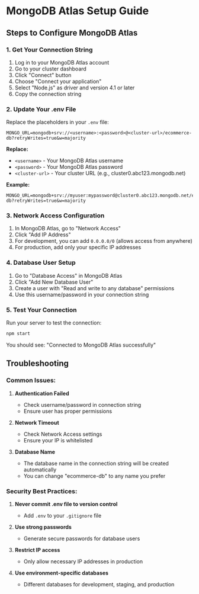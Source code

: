 # MongoDB Atlas Setup Guide

## Steps to Configure MongoDB Atlas

### 1. Get Your Connection String
1. Log in to your MongoDB Atlas account
2. Go to your cluster dashboard
3. Click "Connect" button
4. Choose "Connect your application"
5. Select "Node.js" as driver and version 4.1 or later
6. Copy the connection string

### 2. Update Your .env File
Replace the placeholders in your `.env` file:

```env
MONGO_URL=mongodb+srv://<username>:<password>@<cluster-url>/ecommerce-db?retryWrites=true&w=majority
```

**Replace:**
- `<username>` - Your MongoDB Atlas username
- `<password>` - Your MongoDB Atlas password
- `<cluster-url>` - Your cluster URL (e.g., cluster0.abc123.mongodb.net)

**Example:**
```env
MONGO_URL=mongodb+srv://myuser:mypassword@cluster0.abc123.mongodb.net/ecommerce-db?retryWrites=true&w=majority
```

### 3. Network Access Configuration
1. In MongoDB Atlas, go to "Network Access"
2. Click "Add IP Address"
3. For development, you can add `0.0.0.0/0` (allows access from anywhere)
4. For production, add only your specific IP addresses

### 4. Database User Setup
1. Go to "Database Access" in MongoDB Atlas
2. Click "Add New Database User"
3. Create a user with "Read and write to any database" permissions
4. Use this username/password in your connection string

### 5. Test Your Connection
Run your server to test the connection:
```bash
npm start
```

You should see: "Connected to MongoDB Atlas successfully"

## Troubleshooting

### Common Issues:

1. **Authentication Failed**
   - Check username/password in connection string
   - Ensure user has proper permissions

2. **Network Timeout**
   - Check Network Access settings
   - Ensure your IP is whitelisted

3. **Database Name**
   - The database name in the connection string will be created automatically
   - You can change "ecommerce-db" to any name you prefer

### Security Best Practices:

1. **Never commit .env file to version control**
   - Add `.env` to your `.gitignore` file

2. **Use strong passwords**
   - Generate secure passwords for database users

3. **Restrict IP access**
   - Only allow necessary IP addresses in production

4. **Use environment-specific databases**
   - Different databases for development, staging, and production